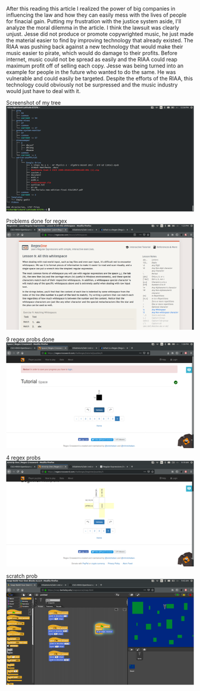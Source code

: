 After this reading this article I realized the power of big companies in influencing the law and how they can easily mess with the lives of people for finacial gain. Putting my frustration with the justice system aside, I'll analyze the moral dilemma in the article. I think the lawsuit was clearly unjust. Jesse did not produce or promote copywrighted music, he just made the material easier to find by improving technology that already existed. The RIAA was pushing back against a new technology that would make their music easier to pirate, which would do damage to their profits. Before internet, music could not be spread as easily and the RIAA could reap maximum profit off of selling each copy. Jesse was being turned into an example for people in the future who wanted to do the same. He was vulnerable and could easily be targeted. Despite the efforts of the RIAA, this technology could obviously not be surpressed and the music industry would just have to deal with it. 

Screenshot of my tree![lab1](lab1screenshot.png)

Problems done for regex ![lab1](regex.png)

9 regex probs done ![lab1](9probs.png)

4 regex probs ![lab1](4probs.png)

scratch prob ![lab1](scratch.png)

